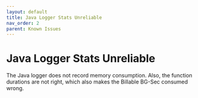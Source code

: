```yaml
---
layout: default
title: Java Logger Stats Unreliable
nav_order: 2
parent: Known Issues
---
```


# Java Logger Stats Unreliable

The Java logger does not record memory consumption. Also, the function durations are not right, which also makes the Billable BG-Sec consumed wrong.